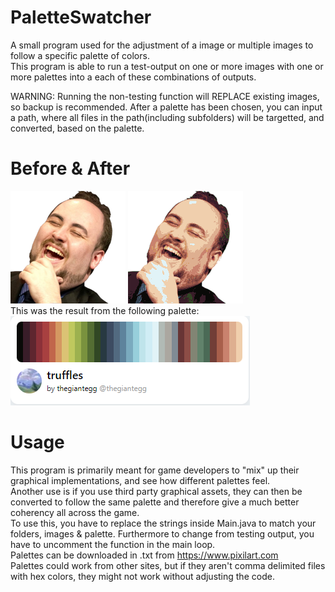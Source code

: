 # PaletteSwatcher
 
A small program used for the adjustment of a image or multiple images to follow a specific palette of colors.\
This program is able to run a test-output on one or more images with one or more palettes into a each of these combinations of outputs.

WARNING: Running the non-testing function will REPLACE existing images, so backup is recommended.
After a palette has been chosen, you can input a path, where all files in the path(including subfolders) will be targetted, and converted, based on the palette.
# Before & After
![Alt text](./lul.png "LUL Before")
![Alt text](./lul_truffles_color_palette.png "LUL After")
\
This was the result from the following palette:
\
![Alt text](./truffles_palette.png "Truffles Palette")

# Usage
This program is primarily meant for game developers to "mix" up their graphical implementations, and see how different palettes feel.\
Another use is if you use third party graphical assets, they can then be converted to follow the same palette and therefore give a much better coherency all across the game.\
To use this, you have to replace the strings inside Main.java to match your folders, images & palette. Furthermore to change from testing output, you have to uncomment the function in the main loop.\
Palettes can be downloaded in .txt from https://www.pixilart.com \
Palettes could work from other sites, but if they aren't comma delimited files with hex colors, they might not work without adjusting the code.